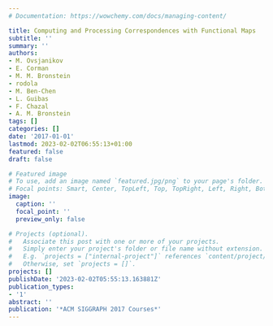 ```yaml
---
# Documentation: https://wowchemy.com/docs/managing-content/

title: Computing and Processing Correspondences with Functional Maps
subtitle: ''
summary: ''
authors:
- M. Ovsjanikov
- E. Corman
- M. M. Bronstein
- rodola
- M. Ben-Chen
- L. Guibas
- F. Chazal
- A. M. Bronstein
tags: []
categories: []
date: '2017-01-01'
lastmod: 2023-02-02T06:55:13+01:00
featured: false
draft: false

# Featured image
# To use, add an image named `featured.jpg/png` to your page's folder.
# Focal points: Smart, Center, TopLeft, Top, TopRight, Left, Right, BottomLeft, Bottom, BottomRight.
image:
  caption: ''
  focal_point: ''
  preview_only: false

# Projects (optional).
#   Associate this post with one or more of your projects.
#   Simply enter your project's folder or file name without extension.
#   E.g. `projects = ["internal-project"]` references `content/project/deep-learning/index.md`.
#   Otherwise, set `projects = []`.
projects: []
publishDate: '2023-02-02T05:55:13.163881Z'
publication_types:
- '1'
abstract: ''
publication: '*ACM SIGGRAPH 2017 Courses*'
---
```

